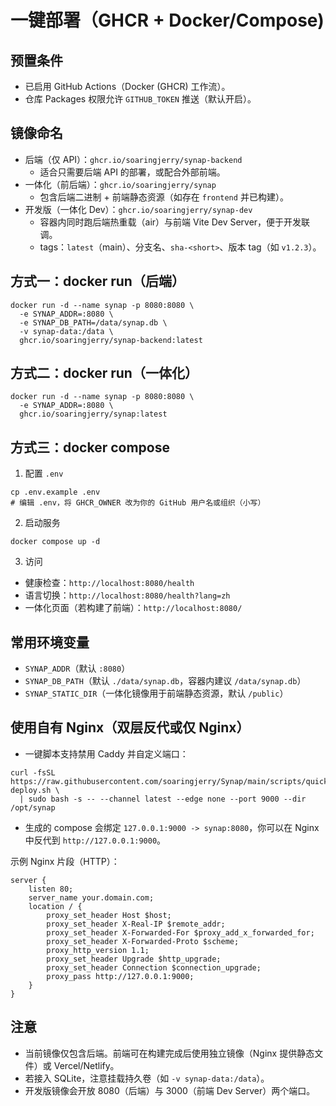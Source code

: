 # 一键部署（GHCR + Docker/Compose)

## 预置条件

- 已启用 GitHub Actions（Docker (GHCR) 工作流）。
- 仓库 Packages 权限允许 `GITHUB_TOKEN` 推送（默认开启）。

## 镜像命名

- 后端（仅 API）：`ghcr.io/soaringjerry/synap-backend`
  - 适合只需要后端 API 的部署，或配合外部前端。
- 一体化（前后端）：`ghcr.io/soaringjerry/synap`
  - 包含后端二进制 + 前端静态资源（如存在 `frontend` 并已构建）。
- 开发版（一体化 Dev）：`ghcr.io/soaringjerry/synap-dev`
  - 容器内同时跑后端热重载（air）与前端 Vite Dev Server，便于开发联调。
  - tags：`latest`（main）、分支名、`sha-<short>`、版本 tag（如 `v1.2.3`）。

## 方式一：docker run（后端）

```
docker run -d --name synap -p 8080:8080 \
  -e SYNAP_ADDR=:8080 \
  -e SYNAP_DB_PATH=/data/synap.db \
  -v synap-data:/data \
  ghcr.io/soaringjerry/synap-backend:latest
```

## 方式二：docker run（一体化）

```
docker run -d --name synap -p 8080:8080 \
  -e SYNAP_ADDR=:8080 \
  ghcr.io/soaringjerry/synap:latest
```

## 方式三：docker compose

1) 配置 `.env`

```
cp .env.example .env
# 编辑 .env，将 GHCR_OWNER 改为你的 GitHub 用户名或组织（小写）
```

2) 启动服务

```
docker compose up -d
```

3) 访问

- 健康检查：`http://localhost:8080/health`
- 语言切换：`http://localhost:8080/health?lang=zh`
- 一体化页面（若构建了前端）：`http://localhost:8080/`

## 常用环境变量

- `SYNAP_ADDR`（默认 `:8080`）
- `SYNAP_DB_PATH`（默认 `./data/synap.db`，容器内建议 `/data/synap.db`）
- `SYNAP_STATIC_DIR`（一体化镜像用于前端静态资源，默认 `/public`）

## 使用自有 Nginx（双层反代或仅 Nginx）

- 一键脚本支持禁用 Caddy 并自定义端口：

```
curl -fsSL https://raw.githubusercontent.com/soaringjerry/Synap/main/scripts/quick-deploy.sh \
  | sudo bash -s -- --channel latest --edge none --port 9000 --dir /opt/synap
```

- 生成的 compose 会绑定 `127.0.0.1:9000 -> synap:8080`，你可以在 Nginx 中反代到 `http://127.0.0.1:9000`。

示例 Nginx 片段（HTTP）：

```
server {
    listen 80;
    server_name your.domain.com;
    location / {
        proxy_set_header Host $host;
        proxy_set_header X-Real-IP $remote_addr;
        proxy_set_header X-Forwarded-For $proxy_add_x_forwarded_for;
        proxy_set_header X-Forwarded-Proto $scheme;
        proxy_http_version 1.1;
        proxy_set_header Upgrade $http_upgrade;
        proxy_set_header Connection $connection_upgrade;
        proxy_pass http://127.0.0.1:9000;
    }
}
```

## 注意

- 当前镜像仅包含后端。前端可在构建完成后使用独立镜像（Nginx 提供静态文件）或 Vercel/Netlify。
- 若接入 SQLite，注意挂载持久卷（如 `-v synap-data:/data`）。
- 开发版镜像会开放 8080（后端）与 3000（前端 Dev Server）两个端口。
